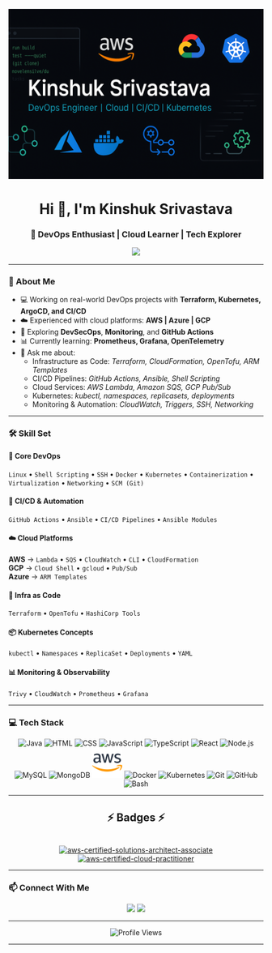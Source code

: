 <p align="center">
  <img src="banner.png" alt="Kinshuk Srivastava - DevOps Engineer" />
</p>



<h1 align="center">Hi 👋, I'm Kinshuk Srivastava</h1>
<h3 align="center">🚀 DevOps Enthusiast | Cloud Learner | Tech Explorer</h3>

<p align="center">
  <img src="https://readme-typing-svg.herokuapp.com?center=true&lines=Always+learning+new+techs;Passionate+about+DevOps+%26+Cloud;I+break+things+to+fix+them+better!" />
</p>

---

### 🌟 About Me

- 💻 Working on real-world DevOps projects with **Terraform, Kubernetes, ArgoCD, and CI/CD**
- ☁️ Experienced with cloud platforms: **AWS | Azure | GCP**
- 🔐 Exploring **DevSecOps**, **Monitoring**, and **GitHub Actions**
- 📊 Currently learning: **Prometheus, Grafana, OpenTelemetry**
- 💬 Ask me about:
  - Infrastructure as Code: *Terraform, CloudFormation, OpenTofu, ARM Templates*
  - CI/CD Pipelines: *GitHub Actions, Ansible, Shell Scripting*
  - Cloud Services: *AWS Lambda, Amazon SQS, GCP Pub/Sub*
  - Kubernetes: *kubectl, namespaces, replicasets, deployments*
  - Monitoring & Automation: *CloudWatch, Triggers, SSH, Networking*

---

### 🛠️ Skill Set

#### 🔧 Core DevOps
`Linux` • `Shell Scripting` • `SSH` • `Docker` • `Kubernetes` • `Containerization` • `Virtualization` • `Networking` • `SCM (Git)`

#### 🔁 CI/CD & Automation
`GitHub Actions` • `Ansible` • `CI/CD Pipelines` • `Ansible Modules`

#### ☁️ Cloud Platforms
**AWS** → `Lambda` • `SQS` • `CloudWatch` • `CLI` • `CloudFormation`  
**GCP** → `Cloud Shell` • `gcloud` • `Pub/Sub`  
**Azure** → `ARM Templates`

#### 🧰 Infra as Code
`Terraform` • `OpenTofu` • `HashiCorp Tools`

#### 📦 Kubernetes Concepts
`kubectl` • `Namespaces` • `ReplicaSet` • `Deployments` • `YAML`

#### 📊 Monitoring & Observability
`Trivy` • `CloudWatch` • `Prometheus` • `Grafana`

---

### 💻 Tech Stack

<p align="center">
  <img src="https://cdn.jsdelivr.net/gh/devicons/devicon/icons/java/java-original.svg" width="40" height="40" alt="Java"/>
  <img src="https://cdn.jsdelivr.net/gh/devicons/devicon/icons/html5/html5-original.svg" width="40" height="40" alt="HTML"/>
  <img src="https://cdn.jsdelivr.net/gh/devicons/devicon/icons/css3/css3-original.svg" width="40" height="40" alt="CSS"/>
  <img src="https://cdn.jsdelivr.net/gh/devicons/devicon/icons/javascript/javascript-original.svg" width="40" height="40" alt="JavaScript"/>
  <img src="https://cdn.jsdelivr.net/gh/devicons/devicon/icons/typescript/typescript-original.svg" width="40" height="40" alt="TypeScript"/>
  <img src="https://cdn.jsdelivr.net/gh/devicons/devicon/icons/react/react-original.svg" width="40" height="40" alt="React"/>
  <img src="https://cdn.jsdelivr.net/gh/devicons/devicon/icons/nodejs/nodejs-original.svg" width="40" height="40" alt="Node.js"/>
  <img src="https://cdn.jsdelivr.net/gh/devicons/devicon/icons/mysql/mysql-original-wordmark.svg" width="40" height="40" alt="MySQL"/>
  <img src="https://cdn.jsdelivr.net/gh/devicons/devicon/icons/mongodb/mongodb-original.svg" width="40" height="40" alt="MongoDB"/>
  <img src="https://raw.githubusercontent.com/devicons/devicon/master/icons/amazonwebservices/amazonwebservices-original-wordmark.svg" width="60" alt="AWS"/>
  <img src="https://cdn.jsdelivr.net/gh/devicons/devicon/icons/docker/docker-original.svg" width="40" height="40" alt="Docker"/>
  <img src="https://cdn.jsdelivr.net/gh/devicons/devicon/icons/kubernetes/kubernetes-plain.svg" width="40" height="40" alt="Kubernetes"/>
  <img src="https://cdn.jsdelivr.net/gh/devicons/devicon/icons/git/git-original.svg" width="40" height="40" alt="Git"/>
  <img src="https://cdn.jsdelivr.net/gh/devicons/devicon/icons/github/github-original.svg" width="40" height="40" alt="GitHub"/>
  <img src="https://cdn.jsdelivr.net/gh/devicons/devicon/icons/bash/bash-original.svg" width="40" height="40" alt="Bash"/>
</p>

---

<h2 align="center">⚡ Badges ⚡</h2>
<br>
    
<div align="center">
  <a href="https://www.credly.com/badges/e756de8f-a648-4d28-b6ca-207eb0ac2d78/public_url">
    <img src="https://github.com/user-attachments/assets/37f1b3de-a345-4259-a242-ce3e186289d8" alt="aws-certified-solutions-architect-associate" width="300" height="300"/>
  </a>
  <a href="https://www.credly.com/badges/3286aba5-5ed2-440f-8091-e5181873ae31/public_url">
    <img src="https://github.com/user-attachments/assets/3318681d-fba4-46d9-9355-1f78ac0dd9a8" alt="aws-certified-cloud-practitioner" width="300" height="300"/>
  </a>
</div>

---

### 📫 Connect With Me

<p align="center">
  <a href="https://www.linkedin.com/in/kinshuk-srivastava-57932a241/"><img src="https://img.shields.io/badge/LinkedIn-blue?style=for-the-badge&logo=linkedin" /></a>
  <a href="mailto:kinshuksriv9191@gmail.com"><img src="https://img.shields.io/badge/Gmail-D14836?style=for-the-badge&logo=gmail&logoColor=white" /></a>
</p>

---

<p align="center">
  <img src="https://komarev.com/ghpvc/?username=kinshuksrivastava&label=Profile+Views&color=0e75b6&style=flat" alt="Profile Views" />
</p>

---

